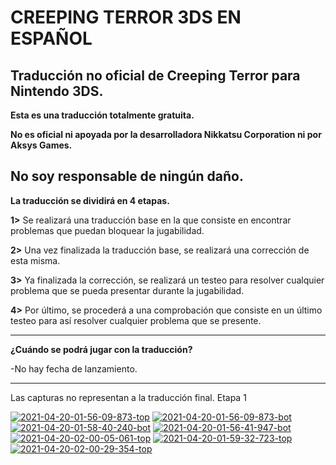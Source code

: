 # CREEPING TERROR 3DS EN ESPAÑOL
Traducción no oficial de Creeping Terror para Nintendo 3DS.
-------------------------------------------

**Esta es una traducción totalmente gratuita.**

**No es oficial ni apoyada por la desarrolladora Nikkatsu Corporation ni por Aksys Games.**

**No soy responsable de ningún daño.**
-------------------------------------------

**La traducción se dividirá en 4 etapas.**

**1>** Se realizará una traducción base en la que consiste en encontrar problemas que puedan bloquear la jugabilidad.

**2>** Una vez finalizada la traducción base, se realizará una corrección de esta misma.

**3>** Ya finalizada la corrección, se realizará un testeo para resolver cualquier problema que se pueda presentar durante la jugabilidad.

**4>** Por último, se procederá a una comprobación que consiste en un último testeo para así resolver cualquier problema que se presente.

-------------------------------------------

**¿Cuándo se podrá jugar con la traducción?**

-No hay fecha de lanzamiento.

-------------------------------------------
Las capturas no representan a la traducción final.
Etapa 1

<a href="https://imgbb.com/"><img src="https://i.ibb.co/YtKHBbJ/2021-04-20-01-56-09-873-top.png" alt="2021-04-20-01-56-09-873-top" border="0"></a>
<a href="https://imgbb.com/"><img src="https://i.ibb.co/KjcWmTq/2021-04-20-01-56-09-873-bot.png" alt="2021-04-20-01-56-09-873-bot" border="0"></a>
<a href="https://imgbb.com/"><img src="https://i.ibb.co/7yBHtMJ/2021-04-20-01-58-40-240-bot.png" alt="2021-04-20-01-58-40-240-bot" border="0"></a>
<a href="https://imgbb.com/"><img src="https://i.ibb.co/dKc9PTy/2021-04-20-01-56-41-947-bot.png" alt="2021-04-20-01-56-41-947-bot" border="0"></a>
<a href="https://imgbb.com/"><img src="https://i.ibb.co/Wtc8qsP/2021-04-20-02-00-05-061-top.png" alt="2021-04-20-02-00-05-061-top" border="0"></a>
<a href="https://imgbb.com/"><img src="https://i.ibb.co/FVn1F0q/2021-04-20-01-59-32-723-top.png" alt="2021-04-20-01-59-32-723-top" border="0"></a>
<a href="https://imgbb.com/"><img src="https://i.ibb.co/vvdK60W/2021-04-20-02-00-29-354-top.png" alt="2021-04-20-02-00-29-354-top" border="0"></a>
